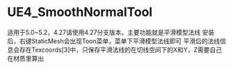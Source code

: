 # UE4_SmoothNormalTool
适用于5.0~5.2，4.27请使用4.27分支版本。主要功能就是平滑模型法线
安装后，右键StaticMesh会出现Toon菜单，菜单下平滑模型法线即可
平滑后的法线信息会存在Texcoords[3]中，只保存平滑法线的在切线空间下的X和Y，Z需要自己在材质里算出

